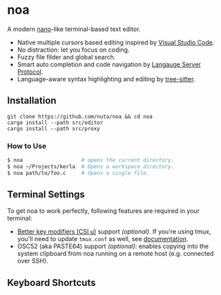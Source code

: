 # noa

A modern [nano](https://www.nano-editor.org/)-like terminal-based text editor.

- Native multiple cursors based editing inspired by [Visual Studio Code](https://code.visualstudio.com/).
- No distraction: let you focus on coding.
- Fuzzy file filder and global search.
- Smart auto completion and code navigation by [Langauge Server Protocol](https://microsoft.github.io/language-server-protocol/).
- Language-aware syntax highlighting and editing by [tree-sitter](https://tree-sitter.github.io/tree-sitter/).

## Installation

```
git clone https://github.com/nuta/noa && cd noa
cargo install --path src/editor
cargo install --path src/proxy
```

### How to Use

```bash
$ noa                   # opens the current directory.
$ noa ~/Projects/kerla  # Opens a workspace directory.
$ noa path/to/foo.c     # Opens a single file.
```

## Terminal Settings
To get noa to work perfectly, following features are required in your terminal:

- [Better key modifiers (CSI u)](https://iterm2.com/documentation-csiu.html) support *(optional)*. If you're using tmux, you'll need to update `tmux.conf` as well, see [documentation](https://github.com/tmux/tmux/wiki/Modifier-Keys#extended-keys).
- OSC52 (aka PASTE64) support *(optional)*: enables copying into the system clipboard from noa running on a remote host (e.g. connected over SSH).

## Keyboard Shortcuts
